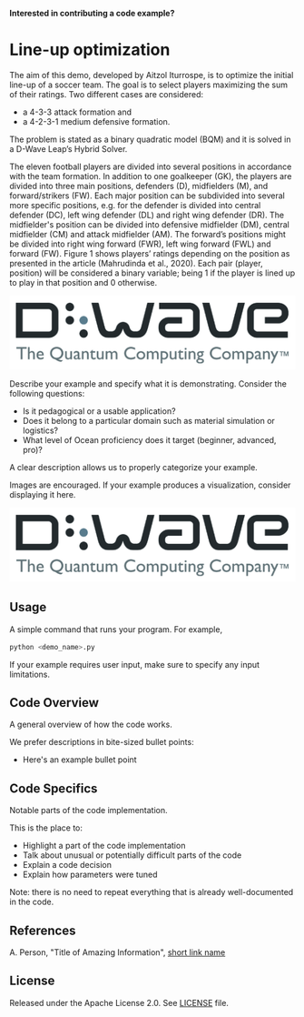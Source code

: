 **Interested in contributing a code example?** 

# Line-up optimization

The aim of this demo, developed by Aitzol Iturrospe, is to optimize the initial line-up of a soccer team. The goal is to select players maximizing the sum of their ratings. Two different cases are considered: 
 - a 4-3-3 attack formation and 
 - a 4-2-3-1 medium defensive formation. 

The problem is stated as a binary quadratic model (BQM) and it is solved in a D-Wave Leap’s Hybrid Solver.

The eleven football players are divided into several positions in accordance with the team formation. In addition to one goalkeeper (GK), the players are divided into three main positions, defenders (D), midfielders (M), and forward/strikers (FW). Each major position can be subdivided into several more specific positions, e.g. for the defender is divided into central defender (DC), left wing defender (DL) and right wing defender (DR). The midfielder's position can be divided into defensive midfielder (DM), central midfielder (CM) and attack midfielder (AM). The forward’s positions might be divided into right wing forward (FWR), left wing forward (FWL) and forward (FW). Figure 1 shows players’ ratings depending on the position as presented in the article (Mahrudinda et al., 2020). Each pair (player, position) will be considered a binary variable; being 1 if the player is lined up to play in that position and 0 otherwise.

![D-Wave Logo](dwave_logo.png)








Describe your example and specify what it is demonstrating. Consider the
following questions:

* Is it pedagogical or a usable application?
* Does it belong to a particular domain such as material simulation or logistics? 
* What level of Ocean proficiency does it target (beginner, advanced, pro)? 

A clear description allows us to properly categorize your example.

Images are encouraged. If your example produces a visualization, consider
displaying it here.

![D-Wave Logo](dwave_logo.png)

## Usage

A simple command that runs your program. For example,

```bash
python <demo_name>.py
```

If your example requires user input, make sure to specify any input limitations.

## Code Overview

A general overview of how the code works.

We prefer descriptions in bite-sized bullet points:

* Here's an example bullet point

## Code Specifics

Notable parts of the code implementation.

This is the place to:

* Highlight a part of the code implementation
* Talk about unusual or potentially difficult parts of the code
* Explain a code decision
* Explain how parameters were tuned

Note: there is no need to repeat everything that is already well-documented in
the code.

## References

A. Person, "Title of Amazing Information", [short link
name](https://example.com/)

## License

Released under the Apache License 2.0. See [LICENSE](LICENSE) file.
